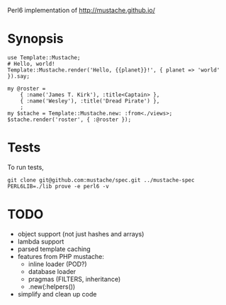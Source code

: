 Perl6 implementation of http://mustache.github.io/

# Synopsis

    use Template::Mustache;
    # Hello, world!
    Template::Mustache.render('Hello, {{planet}}!', { planet => 'world' }).say;

    my @roster =
        { :name('James T. Kirk'), :title<Captain> },
        { :name('Wesley'), :title('Dread Pirate') },
        ;
    my $stache = Template::Mustache.new: :from<./views>;
    $stache.render('roster', { :@roster });

# Tests
To run tests,

    git clone git@github.com:mustache/spec.git ../mustache-spec
    PERL6LIB=./lib prove -e perl6 -v

# TODO
- object support (not just hashes and arrays)
- lambda support
- parsed template caching
- features from PHP mustache:
    - inline loader (POD?)
    - database loader
    - pragmas (FILTERS, inheritance)
    - .new(:helpers())
- simplify and clean up code
